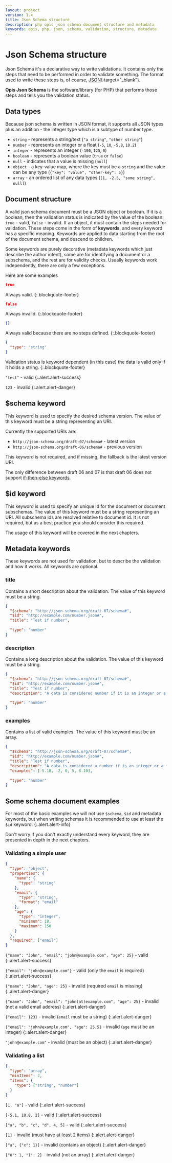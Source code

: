 ```yaml
---
layout: project
version: 1.x
title: Json Schema structure
description: php opis json schema document structure and metadata
keywords: opis, php, json, schema, validation, structure, metadata
---
```


# Json Schema structure

Json Schema it's a declarative way to write validations. It contains
only the steps that need to be performed in order to validate something.
The format used to write these steps is, of course, 
[JSON](https://www.json.org/){:target="_blank"}.

**Opis Json Schema** is the software/library (for PHP) that performs those steps
and tells you the validation status.

## Data types

Because json schema is written in JSON format, it supports all JSON
types plus an addition - the integer type which is a subtype of number type.

- `string` - represents a string/text (`"a string"`, `"other string"`)
- `number` - represents an integer or a float (`-5`, `10`, `-5.8`, `10.2`)
- `integer` - represents an integer (`-100`, `125`, `0`)
- `boolean` - represents a boolean value (`true` or `false`)
- `null` - indicates that a value is missing (`null`)
- `object` - a key-value map, where the key must be a `string` and the
value can be any type (`{"key": "value", "other-key": 5}`)
- `array` - an ordered list of any data types (`[1, -2.5, "some string", null]`)

## Document structure

A valid json schema document must be a JSON object or boolean.
If it is a boolean, then the validation status is indicated by the value
of the boolean: `true` - valid, `false` - invalid.
If an object, it must contain the steps needed for validation. These steps
come in the form of **keywords**, and every keyword has a specific meaning.
Keywords are applied to data starting from the root of the document schema,
and descend to children.

Some keywords are purely decorative (metadata keywords which just describe the author intent),
some are for identifying a document or a subschema, and the rest are for
validity checks. Usually keywords work independently, there are only a few
exceptions.

Here are some examples

```json
true
```
Always valid.
{:.blockquote-footer}

```json
false
```
Always invalid.
{:.blockquote-footer}

```json
{}
```
Always valid because there are no steps defined.
{:.blockquote-footer}

```json
{
  "type": "string"
}
```
Validation status is keyword dependent (in this case) the data is valid
only if it holds a string.
{:.blockquote-footer}

`"test"` - valid
{:.alert.alert-success}

`123` - invalid
{:.alert.alert-danger}

## $schema keyword

This keyword is used to specify the desired schema version. 
The value of this keyword must be a string representing an URI.

Currently the supported URIs are:

- `http://json-schema.org/draft-07/schema#` - latest version 
- `http://json-schema.org/draft-06/schema#` - previous version

This keyword is not required, and if missing, the fallback is the latest
version URI.

The only difference between draft 06 and 07 is that draft 06 does not
support [if-then-else keywords](conditional-subschemas.html#if-then-else). 

## $id keyword

This keyword is used to specify an unique id for the document or document subschemas.
The value of this keyword must be a string representing an URI. All subschema
ids are resolved relative to document id.
It is not required, but as a best practice you should consider this
required. 

The usage of this keyword will be covered in the next chapters.

## Metadata keywords

These keywords are not used for validation, but to describe the
validation and how it works. All keywords are optional.

### title

Contains a short description about the validation. The value of this
keyword must be a string.

```json
{
  "$schema": "http://json-schema.org/draft-07/schema#",
  "$id": "http://example.com/number.json#",
  "title": "Test if number",
  
  "type": "number"
}
``` 

### description

Contains a long description about the validation. The value of this
keyword must be a string.

```json
{
  "$schema": "http://json-schema.org/draft-07/schema#",
  "$id": "http://example.com/number.json#",
  "title": "Test if number",
  "description": "A data is considered number if it is an integer or a float.",
  
  "type": "number"
}
``` 

### examples

Contains a list of valid examples. The value of this keyword must be 
an array.

```json
{
  "$schema": "http://json-schema.org/draft-07/schema#",
  "$id": "http://example.com/number.json#",
  "title": "Test if number",
  "description": "A data is considered a number if is an integer or a float.",
  "examples": [-5.10, -2, 0, 5, 8.10],
  
  "type": "number"
}
``` 

## Some schema document examples

For most of the basic examples we will not use `$schema`, `$id` and metadata keywords,
but when writing schemas it is recommended to use at least the `$id` keyword.
{:.alert.alert-info}

Don't worry if you don't exactly understand every keyword, they are presented
in depth in the next chapters.

### Validating a simple user

```json
{
  "type": "object",
  "properties": {
    "name": {
      "type": "string"
    },
    "email": {
      "type": "string",
      "format": "email"
    },
    "age": {
      "type": "integer",
      "minimum": 18,
      "maximum": 150
    }
  },
  "required": ["email"]
}
```

`{"name": "John", "email": "john@example.com", "age": 25}` - valid
{:.alert.alert-success}

`{"email": "john@example.com"}` - valid (only the `email` is required)
{:.alert.alert-success}

`{"name": "John", "age": 25}` - invalid (required `email` is missing)
{:.alert.alert-danger}

`{"name": "John", "email": "john(at)example.com", "age": 25}` - invalid (not a valid email address)
{:.alert.alert-danger}

`{"email": 123}` - invalid (`email` must be a string)
{:.alert.alert-danger}

`{"email": "john@example.com", "age": 25.5}` - invalid (`age` must be an integer)
{:.alert.alert-danger}

`"john@example.com"` - invalid (must be an object)
{:.alert.alert-danger}


### Validating a list

```json
{
  "type": "array",
  "minItems": 2,
  "items": {
    "type": ["string", "number"]
  }
}
```

`[1, "a"]` - valid
{:.alert.alert-success}

`[-5.1, 10.8, 2]` - valid
{:.alert.alert-success}

`["a", "b", "c", "d", 4, 5]` - valid
{:.alert.alert-success}

`[1]` - invalid (must have at least 2 items)
{:.alert.alert-danger}

`["a", {"x": 1}]` - invalid (contains an object)
{:.alert.alert-danger}

`{"0": 1, "1": 2}` - invalid (not an array)
{:.alert.alert-danger}
